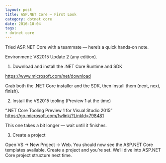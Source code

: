 ```yaml
---
layout: post
title: ASP.NET Core — First Look
category: dotnet core
date: 2016-10-04
tags:
- dotnet core
---
```


Tried ASP.NET Core with a teammate — here’s a quick hands‑on note.

Environment: VS2015 Update 2 (any edition).

1) Download and install the .NET Core Runtime and SDK

https://www.microsoft.com/net/download

Grab both the .NET Core installer and the SDK, then install them (next, next, finish).

2) Install the VS2015 tooling (Preview 1 at the time)

“.NET Core Tooling Preview 1 for Visual Studio 2015”
https://go.microsoft.com/fwlink/?LinkId=798481

This one takes a bit longer — wait until it finishes.

3) Create a project

Open VS → New Project → Web. You should now see the ASP.NET Core templates available. Create a project and you’re set. We’ll dive into ASP.NET Core project structure next time.

